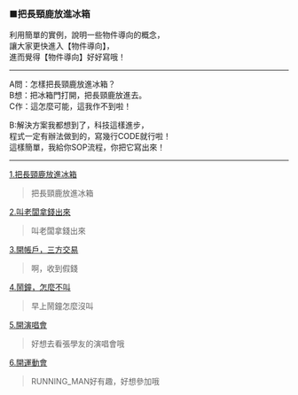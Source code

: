 ### ■把長頸鹿放進冰箱

利用簡單的實例，說明一些物件導向的概念，  
讓大家更快進入【物件導向】，  
進而覺得【物件導向】好好寫哦！  

---
A問：怎樣把長頸鹿放進冰箱？  
B想：把冰箱門打開，把長頸鹿放進去。  
C作：這怎麼可能，這我作不到啦！  

B:解決方案我都想到了，科技這樣進步，  
程式一定有辦法做到的，寫幾行CODE就行啦！  
這樣簡單，我給你SOP流程，你把它寫出來！

---
[1.把長頸鹿放進冰箱](CH_1.md)  
> 把長頸鹿放進冰箱  

[2.叫老闆拿錢出來](CH_2_1.md)  
> 叫老闆拿錢出來  

[3.開帳戶，三方交易](CH_3.md)  
> 啊，收到假錢  

[4.鬧鐘，怎麼不叫](CH_4.md)  
> 早上鬧鐘怎麼沒叫  

[5.開演唱會](CH_5.md)  
> 好想去看張學友的演唱會哦  

[6.開運動會](CH_6.md)  
> RUNNING_MAN好有趣，好想參加哦  



